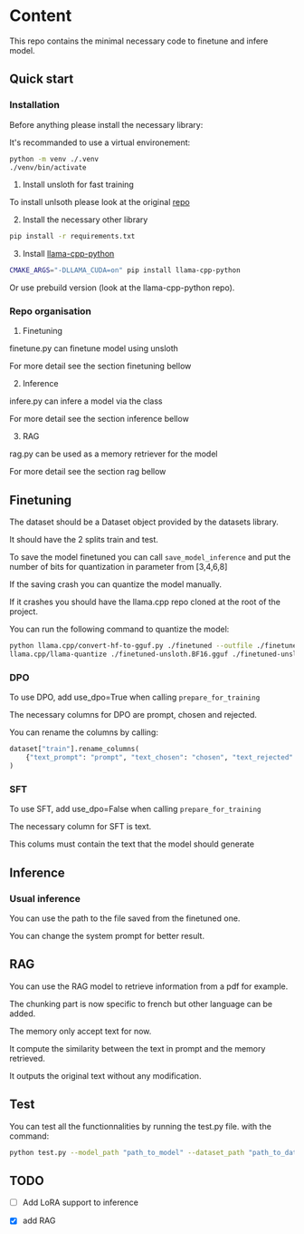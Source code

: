 # Content

This repo contains the minimal necessary code to finetune and infere model.

## Quick start

### Installation

Before anything please install the necessary library:

It's recommanded to use a virtual environement:

```bash
python -m venv ./.venv
./venv/bin/activate
```

1. Install unsloth for fast training

To install unlsoth please look at the original [repo](https://github.com/unslothai/unsloth?tab=readme-ov-file#pip-installation)

2. Install the necessary other library

```bash
pip install -r requirements.txt
```

3. Install [llama-cpp-python](https://github.com/abetlen/llama-cpp-python)

```bash
CMAKE_ARGS="-DLLAMA_CUDA=on" pip install llama-cpp-python
```

Or use prebuild version (look at the llama-cpp-python repo).

### Repo organisation

1. Finetuning

finetune.py can finetune model using unsloth

For more detail see the section finetuning bellow

2. Inference

infere.py can infere a model via the class

For more detail see the section inference bellow

3. RAG

rag.py can be used as a memory retriever for the model

For more detail see the section rag bellow

## Finetuning

The dataset should be a Dataset object provided by the datasets library.

It should have the 2 splits train and test.

To save the model finetuned you can call `save_model_inference` and put the number of bits for quantization in parameter from [3,4,6,8]

If the saving crash you can quantize the model manually.

If it crashes you should have the llama.cpp repo cloned at the root of the project.

You can run the following command to quantize the model:

```bash
python llama.cpp/convert-hf-to-gguf.py ./finetuned --outfile ./finetuned-unsloth.BF16.gguf --outtype bf16
llama.cpp/llama-quantize ./finetuned-unsloth.BF16.gguf ./finetuned-unsloth.Q6_K.gguf q6_k 12
```



### DPO

To use DPO, add use_dpo=True when calling `prepare_for_training`

The necessary columns for DPO are prompt, chosen and rejected.

You can rename the columns by calling:

```python
dataset["train"].rename_columns(
    {"text_prompt": "prompt", "text_chosen": "chosen", "text_rejected": "rejected"}
)
```

### SFT

To use SFT, add use_dpo=False when calling `prepare_for_training`

The necessary column for SFT is text.

This colums must contain the text that the model should generate


## Inference

### Usual inference

You can use the path to the file saved from the finetuned one.

You can change the system prompt for better result.

## RAG

You can use the RAG model to retrieve information from a pdf for example.

The chunking part is now specific to french but other language can be added.

The memory only accept text for now.

It compute the similarity between the text in prompt and the memory retrieved.

It outputs the original text without any modification.

## Test

You can test all the functionnalities by running the test.py file. with the command:

```bash
python test.py --model_path "path_to_model" --dataset_path "path_to_dataset" --file_path "path_to_file" --prompt "Principe fondamental de la dynamique"
```


## TODO

- [ ] Add LoRA support to inference
- [x] add RAG

